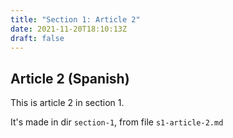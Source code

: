 ```yaml
---
title: "Section 1: Article 2"
date: 2021-11-20T18:10:13Z
draft: false
---
```


## Article 2 (Spanish)

This is article 2 in section 1.

It's made in dir `section-1`, from file `s1-article-2.md`